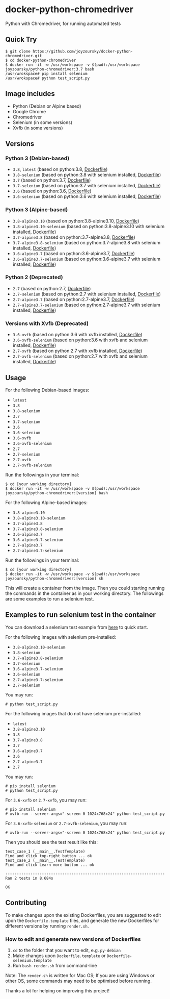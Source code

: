 # docker-python-chromedriver

Python with Chromedriver, for running automated tests

## Quick Try

```
$ git clone https://github.com/joyzoursky/docker-python-chromedriver.git
$ cd docker-python-chromedriver
$ docker run -it -w /usr/workspace -v $(pwd):/usr/workspace joyzoursky/python-chromedriver:3.7 bash
/usr/wrokspace# pip install selenium
/usr/wrokspace# python test_script.py
```

## Image includes
 - Python (Debian or Alpine based)
 - Google Chrome
 - Chromedriver
 - Selenium (in some versions)
 - Xvfb (in some versions)

## Versions

### Python 3 (Debian-based)
 - `3.8`, `latest` (based on python:3.8, [Dockerfile](https://github.com/joyzoursky/docker-python-chromedriver/blob/master/py-debian/3.8/Dockerfile))
 - `3.8-selenium` (based on python:3.8 with selenium installed, [Dockerfile](https://github.com/joyzoursky/docker-python-chromedriver/blob/master/py-debian/3.8-selenium/Dockerfile))
 - `3.7` (based on python:3.7, [Dockerfile](https://github.com/joyzoursky/docker-python-chromedriver/blob/master/py-debian/3.7/Dockerfile))
 - `3.7-selenium` (based on python:3.7 with selenium installed, [Dockerfile](https://github.com/joyzoursky/docker-python-chromedriver/blob/master/py-debian/3.7-selenium/Dockerfile))
 - `3.6` (based on python:3.6, [Dockerfile](https://github.com/joyzoursky/docker-python-chromedriver/blob/master/py-debian/3.6/Dockerfile))
 - `3.6-selenium` (based on python:3.6 with selenium installed, [Dockerfile](https://github.com/joyzoursky/docker-python-chromedriver/blob/master/py-debian/3.6-selenium/Dockerfile))

### Python 3 (Alpine-based)
- `3.8-alpine3.10` (based on python:3.8-alpine3.10, [Dockerfile](https://github.com/joyzoursky/docker-python-chromedriver/blob/master/py-alpine/3.8-alpine3.10/Dockerfile))
- `3.8-alpine3.10-selenium` (based on python:3.8-alpine3.10 with selenium installed, [Dockerfile](https://github.com/joyzoursky/docker-python-chromedriver/blob/master/py-alpine/3.8-alpine3.10-selenium/Dockerfile))
- `3.7-alpine3.8` (based on python:3.7-alpine3.8, [Dockerfile](https://github.com/joyzoursky/docker-python-chromedriver/blob/master/py-alpine/3.7-alpine3.8/Dockerfile))
- `3.7-alpine3.8-selenium` (based on python:3.7-alpine3.8 with selenium installed, [Dockerfile](https://github.com/joyzoursky/docker-python-chromedriver/blob/master/py-alpine/3.7-alpine3.8-selenium/Dockerfile))
- `3.6-alpine3.7` (based on python:3.6-alpine3.7, [Dockerfile](https://github.com/joyzoursky/docker-python-chromedriver/blob/master/py-alpine/3.6-alpine3.7/Dockerfile))
- `3.6-alpine3.7-selenium` (based on python:3.6-alpine3.7 with selenium installed, [Dockerfile](https://github.com/joyzoursky/docker-python-chromedriver/blob/master/py-alpine/3.6-alpine3.7-selenium/Dockerfile))

### Python 2 (Deprecated)

 - `2.7` (based on python:2.7, [Dockerfile](https://github.com/joyzoursky/docker-python-chromedriver/blob/master/deprecated/py2.7/Dockerfile))
 - `2.7-selenium` (based on python:2.7 with selenium installed, [Dockerfile](https://github.com/joyzoursky/docker-python-chromedriver/blob/master/deprecated/py2.7-selenium/Dockerfile))
 - `2.7-alpine3.7` (based on python:2.7-alpine3.7, [Dockerfile](https://github.com/joyzoursky/docker-python-chromedriver/blob/master/deprecated/py2.7-alpine3.7/Dockerfile))
 - `2.7-alpine3.7-selenium` (based on python:2.7-alpine3.7 with selenium installed, [Dockerfile](https://github.com/joyzoursky/docker-python-chromedriver/blob/master/deprecated/py2.7-alpine3.7-selenium/Dockerfile))

### Versions with Xvfb (Deprecated)
- `3.6-xvfb` (based on python:3.6 with xvfb installed, [Dockerfile](https://github.com/joyzoursky/docker-python-chromedriver/blob/master/deprecated/py3.6-xvfb/Dockerfile))
- `3.6-xvfb-selenium` (based on python:3.6 with xvfb and selenium installed, [Dockerfile](https://github.com/joyzoursky/docker-python-chromedriver/blob/master/deprecated/py3.6-xvfb-selenium/Dockerfile))
- `2.7-xvfb` (based on python:2.7 with xvfb installed, [Dockerfile](https://github.com/joyzoursky/docker-python-chromedriver/blob/master/deprecated/py2.7-xvfb/Dockerfile))
- `2.7-xvfb-selenium` (based on python:2.7 with xvfb and selenium installed, [Dockerfile](https://github.com/joyzoursky/docker-python-chromedriver/blob/master/deprecated/py2.7-xvfb-selenium/Dockerfile))


## Usage

For the following Debian-based images:
- `latest`
- `3.8`
- `3.8-selenium`
- `3.7`
- `3.7-selenium`
- `3.6`
- `3.6-selenium`
- `3.6-xvfb`
- `3.6-xvfb-selenium`
- `2.7`
- `2.7-selenium`
- `2.7-xvfb`
- `2.7-xvfb-selenium`

Run the followings in your terminal:

```
$ cd [your working directory]
$ docker run -it -w /usr/workspace -v $(pwd):/usr/workspace joyzoursky/python-chromedriver:[version] bash
```

For the following Alpine-based images:
- `3.8-alpine3.10`
- `3.8-alpine3.10-selenium`
- `3.7-alpine3.8`
- `3.7-alpine3.8-selenium`
- `3.6-alpine3.7`
- `3.6-alpine3.7-selenium`
- `2.7-alpine3.7`
- `2.7-alpine3.7-selenium`

Run the followings in your terminal:

```
$ cd [your working directory]
$ docker run -it -w /usr/workspace -v $(pwd):/usr/workspace joyzoursky/python-chromedriver:[version] sh
```

This will create a container from the image. Then you could starting running the commands in the container as in your working directory. The followings are some examples to run a selenium test.

## Examples to run selenium test in the container

You can download a selenium test example from [here](https://github.com/joyzoursky/docker-python-chromedriver/blob/master/test_script.py) to quick start.

For the following images with selenium pre-installed:
- `3.8-alpine3.10-selenium`
- `3.8-selenium`
- `3.7-alpine3.8-selenium`
- `3.7-selenium`
- `3.6-alpine3.7-selenium`
- `3.6-selenium`
- `2.7-alpine3.7-selenium`
- `2.7-selenium`

You may run:

```
# python test_script.py
```

For the following images that do not have selenium pre-installed:
- `latest`
- `3.8-alpine3.10`
- `3.8`
- `3.7-alpine3.8`
- `3.7`
- `3.6-alpine3.7`
- `3.6`
- `2.7-alpine3.7`
- `2.7`

You may run:

```
# pip install selenium
# python test_script.py
```

For `3.6-xvfb` or `2.7-xvfb`, you may run:

```
# pip install selenium
# xvfb-run --server-args="-screen 0 1024x768x24" python test_script.py
```

For `3.6-xvfb-selenium` or `2.7-xvfb-selenium`, you may run:

```
# xvfb-run --server-args="-screen 0 1024x768x24" python test_script.py
```

Then you should see the test result like this:

```
test_case_1 (__main__.TestTemplate)
Find and click top-right button ... ok
test_case_2 (__main__.TestTemplate)
Find and click Learn more button ... ok

----------------------------------------------------------------------
Ran 2 tests in 8.684s

OK
```

## Contributing

To make changes upon the existing Dockerfiles, you are suggested to edit upon the `Dockerfile.template` files, and generate the new Dockerfiles for different versions by running `render.sh`.

### How to edit and generate new versions of Dockerfiles

1. `cd` to the folder that you want to edit, e.g. `py-debian`
2. Make changes upon `Dockerfile.template` or `Dockerfile-selenium.template`
3. Run `bash render.sh` from command-line

Note: The `render.sh` is written for Mac OS; If you are using Windows or other OS, some commands may need to be optimised before running.

Thanks a lot for helping on improving this project!
